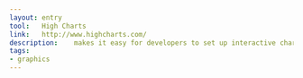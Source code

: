```yaml
---
layout: entry
tool:	High Charts
link:	http://www.highcharts.com/
description:	makes it easy for developers to set up interactive charts in their web pages
tags:
- graphics	
---
```

